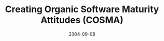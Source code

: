 ---
abstract: ''
authors:
- Thomas Grechenig
- Wolfgang Zuser
date: '2004-09-08'
featured: false
links:
- name: Publik
  url: https://publik.tuwien.ac.at/showentry.php?ID=138881&lang=1
publication_types:
- '0'
publishDate: '2004-09-08'
title: Creating Organic Software Maturity Attitudes (COSMA)
url_pdf: ''
---